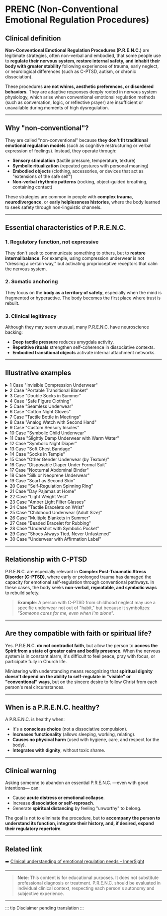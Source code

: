 ﻿# PRENC (Non-Conventional Emotional Regulation Procedures)

## Clinical definition
**Non-Conventional Emotional Regulation Procedures (P.R.E.N.C.)** are legitimate strategies, often non-verbal and embodied, that some people use to **regulate their nervous system, restore internal safety, and inhabit their body with greater stability** following experiences of trauma, early neglect, or neurological differences (such as C-PTSD, autism, or chronic dissociation).

These procedures **are not whims, aesthetic preferences, or disordered behaviors**. They are adaptive responses deeply rooted in nervous system physiology, which arise when conventional emotional regulation methods (such as conversation, logic, or reflective prayer) are insufficient or unavailable during moments of high dysregulation.

---

## Why "non-conventional"?
They are called "non-conventional" because **they don't fit traditional emotional regulation models** (such as cognitive restructuring or verbal expression of feelings). Instead, they operate through:

- **Sensory stimulation** (tactile pressure, temperature, texture)  
- **Symbolic ritualization** (repeated gestures with personal meaning)  
- **Embodied objects** (clothing, accessories, or devices that act as "extensions of the safe self")  
- **Non-verbal rhythmic patterns** (rocking, object-guided breathing, containing contact)

These strategies are common in people with **complex trauma**, **neurodivergence**, or **early helplessness histories**, where the body learned to seek safety through non-linguistic channels.

---

## Essential characteristics of P.R.E.N.C.

### 1. **Regulatory function, not expressive**
They don't seek to communicate something to others, but to **restore internal balance**. For example, using compression underwear is not "dressing a certain way," but activating proprioceptive receptors that calm the nervous system.

### 2. **Somatic anchoring**
They focus on the **body as a territory of safety**, especially when the mind is fragmented or hyperactive. The body becomes the first place where trust is rebuilt.

### 3. **Clinical legitimacy**
Although they may seem unusual, many P.R.E.N.C. have neuroscience backing:
- **Deep tactile pressure** reduces amygdala activity.
- **Repetitive rituals** strengthen self-coherence in dissociative contexts.
- **Embodied transitional objects** activate internal attachment networks.

---

## Illustrative examples


<details>
<summary>1 Case "Invisible Compression Underwear"</summary>

 - Context: Relational C-PTSD - social anxiety.</br>
 - Procedure: Compression undershirt under formal clothing during sacrament meetings.</br>
 - Function: "Invisible hug" that reduces hypervigilance.</br>
 - Risk: Seen as "excess" or "lack of simplicity".</br>

</details>
<details>
<summary>2 Case "Portable Transitional Blanket"</summary>

 - Context: Autism - C-PTSD.</br>
 - Procedure: Carrying a small rolled blanket in backpack for use during sensory crises.</br>
 - Function: Containment object in unpredictable environments.</br>
 - Risk: Considered "childish" or "inappropriate" in adults.</br>

</details>
<details>
<summary>3 Case "Double Socks in Summer"</summary>

 - Context: Dissociation from early trauma.</br>
 - Procedure: Wearing two pairs of thick socks even in heat.</br>
 - Function: Proprioceptive anchor to reduce "floating" sensation.</br>
 - Risk: Judged as "negligence" or "lack of hygiene".</br>

</details>
<details>
<summary>4 Case "Safe Figure Clothing"</summary>

 - Context: Traumatic attachment.</br>
 - Procedure: Always carrying a scarf or vest from a trusted person.</br>
 - Function: Symbolic activation of internal attachment networks.</br>
 - Risk: Misinterpreted as "emotional dependency".</br>
</details>
<details>
<summary>5 Case "Seamless Underwear"</summary>
 
 - Context: Autism - sensory hypersensitivity.</br>
 - Procedure: Exclusive use of underwear without tags or seams.</br>
 - Function: Avoid somatosensory overload.</br>
 - Risk: Seen as "whim" or "unnecessary demand".</br>
</details>
<details>
<summary>6 Case "Cotton Night Gloves"</summary>

 - Context: Somatized C-PTSD.</br>
 - Procedure: Sleeping with soft gloves to reduce tactile hypersensitivity.</br>
 - Function: Sensory barrier that allows rest.</br>
 - Risk: Considered "strange" or "obsessive".</br>
</details>
<details>
<summary>7 Case "Tactile Bottle in Meetings"</summary>

 - Context: C-PTSD - social anxiety.</br>
 - Procedure: Holding a bottle with specific texture during talks.</br>
 - Function: Sensory focus to modulate anxiety.</br>
 - Risk: Interpreted as "lack of attention" or "fidgeting".</br>
</details>
<details>
<summary>8 Case "Analog Watch with Second Hand"</summary>

 - Context: Temporal C-PTSD (chronobiological desynchrony).</br>
 - Procedure: Exclusive use of analog watch with visible second hand.</br>
 - Function: Rhythmic anchor to regulate time perception.</br>
 - Risk: Seen as "outdated" or "unnecessary".</br>
</details>
<details>
<summary>9 Case "Custom Sensory Insoles"</summary>

 - Context: Mild dissociation - autism.</br>
 - Procedure: Shoes with insoles of variable texture or light vibration.</br>
 - Function: Continuous somatic grounding.</br>
 - Risk: Ignored as "minor detail".</br>
</details>
<details>
<summary>10 Case "Symbolic Child Underwear"</summary>

 - Context: C-PTSD from emotional abandonment.</br>
 - Procedure: Using underwear with "childish" designs (e.g., drawings) under adult clothing.</br>
 - Function: Creating private safe space; bodily self-compassion.</br>
 - Risk: Misinterpreted as fetishism or immaturity.</br>
</details>
<details>
<summary>11 Case "Slightly Damp Underwear with Warm Water"</summary>

 - Context: Somatized C-PTSD - need for vagal regulation.</br>
 - Procedure: Wearing slightly dampened clothing against the skin.</br>
 - Function: Thermal stimulation that calms the nervous system.</br>
 - Risk: Confused with negligence or inappropriate behavior.</br>
</details>
<details>
<summary>12 Case "Symbolic Night Diaper"</summary>

 - Context: Dissociative C-PTSD from childhood neglect.</br>
 - Procedure: Using cloth diaper with rubber pants only for sleeping.</br>
 - Function: Tactile containment, symbolic repair of primary care.</br>
 - Risk: Misinterpreted as regression or immaturity.</br>
</details>
<details>
<summary>13 Case "Soft Chest Bandage"</summary>

 - Context: Dissociation from relational trauma.</br>
 - Procedure: Non-restrictive elastic bandage around torso.</br>
 - Function: "Being contained" sensation to prevent self-disintegration.</br>
 - Risk: Erroneously associated with self-harm or eating disorders.</br>
</details>
<details>
<summary>14 Case "Socks in Temple"</summary>

 - Context: Autism - tactile hypersensitivity.</br>
 - Procedure: Using socks in environments where going barefoot is expected.</br>
 - Function: Reduce sensory pain and maintain bodily connection.</br>
 - Risk: Seen as disobedience to local customs.</br>
</details>
<details>
<summary>15 Case "Other Gender Underwear (by Texture)"</summary>

 - Context: C-PTSD - specific sensory need.</br>
 - Procedure: Using underwear designed for another gender due to its cut or softness.</br>
 - Function: Tactile regulation, not gender identity.</br>
 - Risk: Confused with sexual identity issues.</br>
</details>
<details>
<summary>16 Case "Disposable Diaper Under Formal Suit"</summary>

 - Context: Dissociative C-PTSD.</br>
 - Procedure: Using disposable diaper as underwear in social events.</br>
 - Function: Constant containment to prevent emotional collapse.</br>
 - Risk: Judged as "deception" or "lack of maturity".</br>
</details>
<details>
<summary>17 Case "Nocturnal Abdominal Binder"</summary>

 - Context: Abdominal trauma - feeling of emotional emptiness.</br>
 - Procedure: Softly wrapped garment around abdomen while sleeping.</br>
 - Function: "Internal support" that reduces visceral anxiety.</br>
 - Risk: Associated with weight control or body disorders.</br>
</details>
<details>
<summary>18 Case "Silk or Neoprene Underwear"</summary>

 - Context: Autism - seeking specific tactile response.</br>
 - Procedure: Using unconventional materials for their regulatory effect.</br>
 - Function: Selective activation of calming sensory pathways.</br>
 - Risk: Seen as "unnecessary luxury" or "eccentricity".</br>
</details>
<details>
<summary>19 Case "Scarf as Second Skin"</summary>

 - Context: Relational C-PTSD.</br>
 - Procedure: Always wearing a scarf wrapping neck and shoulders.</br>
 - Function: Symbolizes protection and interpersonal boundary.</br>
 - Risk: Considered "exaggerated" in warm climates.</br>
</details>
<details>
<summary>20 Case "Self-Regulation Spinning Ring"</summary>

 - Context: C-PTSD - flashbacks.</br>
 - Procedure: Using ring with movable part to rub during stress moments.</br>
 - Function: Sensory interruption of traumatic activation.</br>
 - Risk: Seen as "toy" or "distraction".</br>
</details>
<details>
<summary>21 Case "Day Pajamas at Home"</summary>

 - Context: C-PTSD - regulatory exhaustion.</br>
 - Procedure: Wearing sleepwear during the day in safe environments.</br>
 - Function: Reduce sensory demand and preserve emotional energy.</br>
 - Risk: Judged as "lack of effort" or "depression".</br>
</details>
<details>
<summary>22 Case "Light Weight Vest"</summary>

 - Context: Autism - sensory anxiety.</br>
 - Procedure: Vest with distributed weight (less than 10% of body weight).</br>
 - Function: Proprioceptive stimulation for neurological calm.</br>
 - Risk: Misinterpreted as "punishment" or "restriction".</br>
</details>
<details>
<summary>23 Case "Amber Light Filter Glasses"</summary>

 - Context: C-PTSD - visual overload.</br>
 - Procedure: Using glasses with specific tint indoors.</br>
 - Function: Reduce visual stimulation that activates alarm.</br>
 - Risk: Seen as "affectation" or "oddity".</br>
</details>
<details>
<summary>24 Case "Tactile Bracelets on Wrist"</summary>

 - Context: Dissociation from interpersonal trauma.</br>
 - Procedure: Using bracelets with variable textures.</br>
 - Function: Tactile anchor to maintain bodily presence.</br>
 - Risk: Confused with fashion or aesthetic accessory.</br>
</details>
<details>
<summary>25 Case "Childhood Underwear (Adult Size)"</summary>

 - Context: C-PTSD from early attachment rupture.</br>
 - Procedure: Reproducing childhood garment in adult size.</br>
 - Function: Symbolic reconnection with pre-trauma stage.</br>
 - Risk: Misinterpreted as pathological fixation.</br>
</details>
<details>
<summary>26 Case "Multiple Blankets in Summer"</summary>

 - Context: Nocturnal C-PTSD - fear of disintegration.</br>
 - Procedure: Sleeping wrapped in several blankets, even in heat.</br>
 - Function: Recreate "safe womb" for restorative rest.</br>
 - Risk: Seen as "irrational" or "self-destructive".</br>
</details>
<details>
<summary>27 Case "Beaded Bracelet for Rubbing"</summary>

 - Context: C-PTSD - hyperalertness.</br>
 - Procedure: Bracelet with textured beads for repetitive stimulation.</br>
 - Function: Non-verbal self-regulation in social environments.</br>
 - Risk: Judged as "nervousness" or "lack of composure".</br>
</details>
<details>
<summary>28 Case "Undershirt with Symbolic Pocket"</summary>

 - Context: C-PTSD - need for transitional object.</br>
 - Procedure: Shirt with small internal pocket containing a safe object.</br>
 - Function: Discrete access to emotional anchor.</br>
 - Risk: Ignored or misinterpreted as "strange".</br>
</details>
<details>
<summary>29 Case "Shoes Always Tied, Never Unfastened"</summary>

 - Context: Autism - need for sensory predictability.</br>
 - Procedure: Keeping shoes always well-fitted, without looseness.</br>
 - Function: Avoid sensation of "disconnection" with the ground.</br>
 - Risk: Seen as "rigidity" or "obsession".</br>
</details>
<details>
<summary>30 Case "Underwear with Affirmation Label"</summary>

 - Context: C-PTSD - internalized shame.</br>
 - Procedure: Garment with sewn label saying "Safe", "Worthy", etc.</br>
 - Function: Symbolic reinforcement of personal value during crisis moments.</br>
 - Risk: Invisibilized or considered "superstition".</br>
</details>


---

## Relationship with C-PTSD
P.R.E.N.C. are especially relevant in **Complex Post-Traumatic Stress Disorder (C-PTSD)**, where early or prolonged trauma has damaged the capacity for emotional self-regulation through conventional pathways. In these cases, the body seeks **non-verbal, repeatable, and symbolic ways** to rebuild safety.

> **Example**: A person with C-PTSD from childhood neglect may use a specific underwear not out of "habit," but because it symbolizes: *"Someone cares for me, even when I'm alone"*.

---

## Are they compatible with faith or spiritual life?
Yes. P.R.E.N.C. **do not contradict faith**, but allow the person to **access the Spirit from a state of greater calm and bodily presence**. When the nervous system is in constant alarm, it's difficult to feel peace, pray with focus, or participate fully in Church life.

Ministering with understanding means recognizing that **spiritual dignity doesn't depend on the ability to self-regulate in "visible" or "conventional" ways**, but on the sincere desire to follow Christ from each person's real circumstances.

---

## When is a P.R.E.N.C. healthy?
A P.R.E.N.C. is healthy when:
- It's a **conscious choice** (not a dissociative compulsion).
- **Increases functionality** (allows sleeping, working, relating).
- **Causes no physical harm** (used with hygiene, care, and respect for the body).
- **Integrates with dignity**, without toxic shame.

---

## Clinical warning
Asking someone to abandon an essential P.R.E.N.C. —even with good intentions— can:
- Cause **acute distress or emotional collapse**.
- Increase **dissociation or self-reproach**.
- Generate **spiritual distancing** by feeling "unworthy" to belong.

The goal is not to eliminate the procedure, but to **accompany the person to understand its function, integrate their history, and, if desired, expand their regulatory repertoire**.

---

## Related link
➡️ [Clinical understanding of emotional regulation needs – InnerSight](https://inner-clarity.github.io/InnerSight/en/scientific_foundation_validation.html#academic-introduction)

---

> **Note**: This content is for educational purposes. It does not substitute professional diagnosis or treatment. P.R.E.N.C. should be evaluated in individual clinical context, respecting each person's autonomy and subjective experience.

---

::: tip
Disclaimer pending translation
:::
